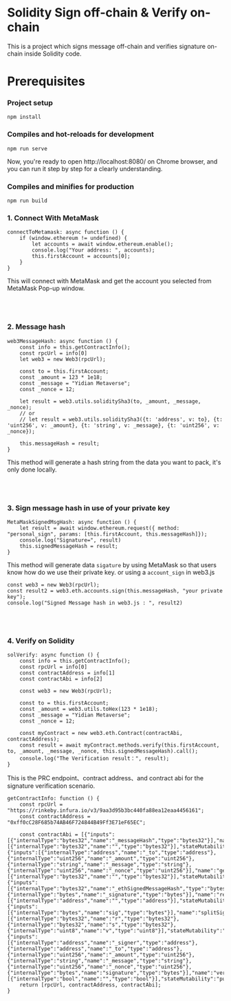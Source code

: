 # Solidity Sign off-chain & Verify on-chain

This is a project which signs message off-chain and verifies signature on-chain inside Solidity code.


# Prerequisites

### Project setup
```
npm install
```

### Compiles and hot-reloads for development
```
npm run serve
```

Now, you're ready to open http://localhost:8080/ on Chrome browser, and you can run it step by step for a clearly understanding.

### Compiles and minifies for production
```
npm run build
```


### 1. Connect With MetaMask
```
connectToMetamask: async function () {
    if (window.ethereum != undefined) {
        let accounts = await window.ethereum.enable();
        console.log("Your address: ", accounts);
        this.firstAccount = accounts[0]; 
    }
}
```
This will connect with MetaMask and get the account you selected from MetaMask Pop-up window.

<br/>
<br/>

### 2. Message hash
```
web3MessageHash: async function () {
    const info = this.getContractInfo();
    const rpcUrl = info[0]
    let web3 = new Web3(rpcUrl);
    
    const to = this.firstAccount;
    const _amount = 123 * 1e18;
    const _message = "Yidian Metaverse";
    const _nonce = 12;

    let result = web3.utils.soliditySha3(to, _amount, _message, _nonce);
    // or
    // let result = web3.utils.soliditySha3({t: 'address', v: to}, {t: 'uint256', v: _amount}, {t: 'string', v: _message}, {t: 'uint256', v: _nonce});
    
    this.messageHash = result;
}
```
This method will generate a hash string from the data you want to pack, it's only done locally.

<br/>
<br/>

### 3. Sign message hash in use of your private key
```
MetaMaskSignedMsgHash: async function () {
    let result = await window.ethereum.request({ method: "personal_sign", params: [this.firstAccount, this.messageHash]});
    console.log("Signature=", result)
    this.signedMessageHash = result;
}
```
This method will generate data `sigature` by using MetaMask so that users know how do we use their private key.
or using a `account_sign` in web3.js
```
const web3 = new Web3(rpcUrl); 
const result2 = web3.eth.accounts.sign(this.messageHash, "your private key");
console.log("Signed Message hash in web3.js : ", result2)
```

<br/>
<br/>

### 4. Verify on Solidity
```
solVerify: async function () {
    const info = this.getContractInfo();
    const rpcUrl = info[0]
    const contractAddress = info[1]
    const contractAbi = info[2]

    const web3 = new Web3(rpcUrl);

    const to = this.firstAccount;
    const _amount = web3.utils.toHex(123 * 1e18);
    const _message = "Yidian Metaverse";
    const _nonce = 12;

    const myContract = new web3.eth.Contract(contractAbi, contractAddress);
    const result = await myContract.methods.verify(this.firstAccount, to, _amount, _message, _nonce, this.signedMessageHash).call();
    console.log("The Verification result：", result);
}
```


This is the PRC endpoint、contract address、and contract abi for the signature verification scenario.
```
getContractInfo: function () {
    const rpcUrl = "https://rinkeby.infura.io/v3/9aa3d95b3bc440fa88ea12eaa4456161";
    const contractAddress = "0xff0cC28F685b74AB46F724844B49Ff3E71eF65EC";

    const contractAbi = [{"inputs":[{"internalType":"bytes32","name":"_messageHash","type":"bytes32"}],"name":"getEthSignedMessageHash","outputs":[{"internalType":"bytes32","name":"","type":"bytes32"}],"stateMutability":"pure","type":"function"},{"inputs":[{"internalType":"address","name":"_to","type":"address"},{"internalType":"uint256","name":"_amount","type":"uint256"},{"internalType":"string","name":"_message","type":"string"},{"internalType":"uint256","name":"_nonce","type":"uint256"}],"name":"getMessageHash","outputs":[{"internalType":"bytes32","name":"","type":"bytes32"}],"stateMutability":"pure","type":"function"},{"inputs":[{"internalType":"bytes32","name":"_ethSignedMessageHash","type":"bytes32"},{"internalType":"bytes","name":"_signature","type":"bytes"}],"name":"recoverSigner","outputs":[{"internalType":"address","name":"","type":"address"}],"stateMutability":"pure","type":"function"},{"inputs":[{"internalType":"bytes","name":"sig","type":"bytes"}],"name":"splitSignature","outputs":[{"internalType":"bytes32","name":"r","type":"bytes32"},{"internalType":"bytes32","name":"s","type":"bytes32"},{"internalType":"uint8","name":"v","type":"uint8"}],"stateMutability":"pure","type":"function"},{"inputs":[{"internalType":"address","name":"_signer","type":"address"},{"internalType":"address","name":"_to","type":"address"},{"internalType":"uint256","name":"_amount","type":"uint256"},{"internalType":"string","name":"_message","type":"string"},{"internalType":"uint256","name":"_nonce","type":"uint256"},{"internalType":"bytes","name":"signature","type":"bytes"}],"name":"verify","outputs":[{"internalType":"bool","name":"","type":"bool"}],"stateMutability":"pure","type":"function"}];
    return [rpcUrl, contractAddress, contractAbi];
} 
```